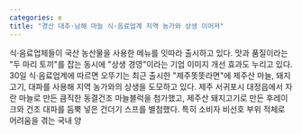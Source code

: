 ```yaml
---
categories: e
title: "경산 대추·남해 마늘 식·음료업계 지역 농가와 상생 이어져"
---
```

식·음료업체들이 국산 농산물을 사용한 메뉴를 잇따라 출시하고 있다. 맛과 품질이라는 "두 마리 토끼"를 잡는 동시에 "상생 경영"이라는 기업 이미지 개선 효과도 누리고 있다. 30일 식·음료업계에 따르면 오뚜기는 최근 출시한 "제주똣똣라면"에 제주산 마늘, 돼지고기, 대파를 사용해 지역 농가와의 상생을 도모하고 있다. 제주 서귀포시 대정읍에서 자란 마늘로 만든 큼직한 동결건조 마늘블럭을 첨가했고, 제주산 돼지고기로 만든 후레이크와 건조 대파를 듬뿍 넣은 건더기 스프를 별첨했다. 특히 소비자 비선호 부위 적체로 어려움을 겪는 국내 양